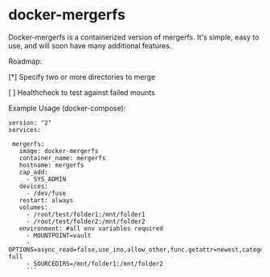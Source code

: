 # docker-mergerfs

Docker-mergerfs is a containerized version of mergerfs. It's simple, easy to use, and will soon have many additional features.

Roadmap: 

[*] Specify two or more directories to merge

[ ] Healthcheck to test against failed mounts

Example Usage (docker-compose):

```
version: "2"
services:

 mergerfs:
   image: docker-mergerfs
   container_name: mergerfs
   hostname: mergerfs
   cap_add:
     - SYS_ADMIN
   devices:
     - /dev/fuse
   restart: always
   volumes:
     - /root/test/folder1:/mnt/folder1
     - /root/test/folder2:/mnt/folder2
   environment: #all env variables required
     - MOUNTPOINT=vault
     - OPTIONS=async_read=false,use_ino,allow_other,func.getattr=newest,category.action=all,category.create=ff,cache.files=auto-full
     - SOURCEDIRS=/mnt/folder1:/mnt/folder2
     ```

